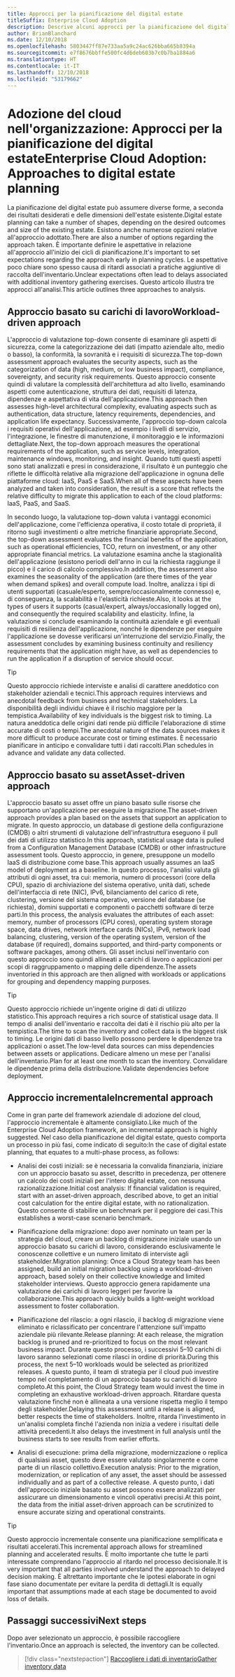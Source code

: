 ```yaml
---
title: Approcci per la pianificazione del digital estate
titleSuffix: Enterprise Cloud Adoption
description: Descrive alcuni approcci per la pianificazione del digital estate
author: BrianBlanchard
ms.date: 12/10/2018
ms.openlocfilehash: 5803447ff87e733aa5a9c24ac626bba665b8394a
ms.sourcegitcommit: e7f8676bbffe500fc4d6deb603b7c0b7ba1884a6
ms.translationtype: HT
ms.contentlocale: it-IT
ms.lasthandoff: 12/10/2018
ms.locfileid: "53179662"
---
```

# <a name="enterprise-cloud-adoption-approaches-to-digital-estate-planning"></a><span data-ttu-id="64a4a-103">Adozione del cloud nell'organizzazione: Approcci per la pianificazione del digital estate</span><span class="sxs-lookup"><span data-stu-id="64a4a-103">Enterprise Cloud Adoption: Approaches to digital estate planning</span></span>

<span data-ttu-id="64a4a-104">La pianificazione del digital estate può assumere diverse forme, a seconda dei risultati desiderati e delle dimensioni dell'estate esistente.</span><span class="sxs-lookup"><span data-stu-id="64a4a-104">Digital estate planning can take a number of shapes, depending on the desired outcomes and size of the existing estate.</span></span> <span data-ttu-id="64a4a-105">Esistono anche numerose opzioni relative all'approccio adottato.</span><span class="sxs-lookup"><span data-stu-id="64a4a-105">There are also a number of options regarding the approach taken.</span></span> <span data-ttu-id="64a4a-106">È importante definire le aspettative in relazione all'approccio all'inizio dei cicli di pianificazione.</span><span class="sxs-lookup"><span data-stu-id="64a4a-106">It's important to set expectations regarding the approach early in planning cycles.</span></span> <span data-ttu-id="64a4a-107">Le aspettative poco chiare sono spesso causa di ritardi associati a pratiche aggiuntive di raccolta dell'inventario.</span><span class="sxs-lookup"><span data-stu-id="64a4a-107">Unclear expectations often lead to delays associated with additional inventory gathering exercises.</span></span> <span data-ttu-id="64a4a-108">Questo articolo illustra tre approcci all'analisi.</span><span class="sxs-lookup"><span data-stu-id="64a4a-108">This article outlines three approaches to analysis.</span></span>

## <a name="workload-driven-approach"></a><span data-ttu-id="64a4a-109">Approccio basato su carichi di lavoro</span><span class="sxs-lookup"><span data-stu-id="64a4a-109">Workload-driven approach</span></span>

<span data-ttu-id="64a4a-110">L'approccio di valutazione top-down consente di esaminare gli aspetti di sicurezza, come la categorizzazione dei dati (impatto aziendale alto, medio o basso), la conformità, la sovranità e i requisiti di sicurezza.</span><span class="sxs-lookup"><span data-stu-id="64a4a-110">The top-down assessment approach evaluates the security aspects, such as the categorization of data (high, medium, or low business impact), compliance, sovereignty, and security risk requirements.</span></span> <span data-ttu-id="64a4a-111">Questo approccio consente quindi di valutare la complessità dell'architettura ad alto livello, esaminando aspetti come autenticazione, struttura dei dati, requisiti di latenza, dipendenze e aspettativa di vita dell'applicazione.</span><span class="sxs-lookup"><span data-stu-id="64a4a-111">This approach then assesses high-level architectural complexity, evaluating aspects such as authentication, data structure, latency requirements, dependencies, and application life expectancy.</span></span> <span data-ttu-id="64a4a-112">Successivamente, l'approccio top-down calcola i requisiti operativi dell'applicazione, ad esempio i livelli di servizio, l'integrazione, le finestre di manutenzione, il monitoraggio e le informazioni dettagliate.</span><span class="sxs-lookup"><span data-stu-id="64a4a-112">Next, the top-down approach measures the operational requirements of the application, such as service levels, integration, maintenance windows, monitoring, and insight.</span></span> <span data-ttu-id="64a4a-113">Quando tutti questi aspetti sono stati analizzati e presi in considerazione, il risultato è un punteggio che riflette le difficoltà relative alla migrazione dell'applicazione in ognuna delle piattaforme cloud: IaaS, PaaS e SaaS.</span><span class="sxs-lookup"><span data-stu-id="64a4a-113">When all of these aspects have been analyzed and taken into consideration, the result is a score that reflects the relative difficulty to migrate this application to each of the cloud platforms: IaaS, PaaS, and SaaS.</span></span>

<span data-ttu-id="64a4a-114">In secondo luogo, la valutazione top-down valuta i vantaggi economici dell'applicazione, come l'efficienza operativa, il costo totale di proprietà, il ritorno sugli investimenti o altre metriche finanziarie appropriate.</span><span class="sxs-lookup"><span data-stu-id="64a4a-114">Second, the top-down assessment evaluates the financial benefits of the application, such as operational efficiencies, TCO, return on investment, or any other appropriate financial metrics.</span></span> <span data-ttu-id="64a4a-115">La valutazione esamina anche la stagionalità dell'applicazione (esistono periodi dell'anno in cui la richiesta raggiunge il picco) e il carico di calcolo complessivo.</span><span class="sxs-lookup"><span data-stu-id="64a4a-115">In addition, the assessment also examines the seasonality of the application (are there times of the year when demand spikes) and overall compute load.</span></span> <span data-ttu-id="64a4a-116">Inoltre, analizza i tipi di utenti supportati (casuale/esperto, sempre/occasionalmente connesso) e, di conseguenza, la scalabilità e l'elasticità richieste.</span><span class="sxs-lookup"><span data-stu-id="64a4a-116">Also, it looks at the types of users it supports (casual/expert, always/occasionally logged on), and consequently the required scalability and elasticity.</span></span> <span data-ttu-id="64a4a-117">Infine, la valutazione si conclude esaminando la continuità aziendale e gli eventuali requisiti di resilienza dell'applicazione, nonché le dipendenze per eseguire l'applicazione se dovesse verificarsi un'interruzione del servizio.</span><span class="sxs-lookup"><span data-stu-id="64a4a-117">Finally, the assessment concludes by examining business continuity and resiliency requirements that the application might have, as well as dependencies to run the application if a disruption of service should occur.</span></span>

> [!TIP]
> <span data-ttu-id="64a4a-118">Questo approccio richiede interviste e analisi di carattere aneddotico con stakeholder aziendali e tecnici.</span><span class="sxs-lookup"><span data-stu-id="64a4a-118">This approach requires interviews and anecdotal feedback from business and technical stakeholders.</span></span> <span data-ttu-id="64a4a-119">La disponibilità degli individui chiave è il rischio maggiore per la tempistica.</span><span class="sxs-lookup"><span data-stu-id="64a4a-119">Availability of key individuals is the biggest risk to timing.</span></span> <span data-ttu-id="64a4a-120">La natura aneddotica delle origini dati rende più difficile l'elaborazione di stime accurate di costi o tempi.</span><span class="sxs-lookup"><span data-stu-id="64a4a-120">The anecdotal nature of the data sources makes it more difficult to produce accurate cost or timing estimates.</span></span> <span data-ttu-id="64a4a-121">È necessario pianificare in anticipo e convalidare tutti i dati raccolti.</span><span class="sxs-lookup"><span data-stu-id="64a4a-121">Plan schedules in advance and validate any data collected.</span></span>

## <a name="asset-driven-approach"></a><span data-ttu-id="64a4a-122">Approccio basato su asset</span><span class="sxs-lookup"><span data-stu-id="64a4a-122">Asset-driven approach</span></span>

<span data-ttu-id="64a4a-123">L'approccio basato su asset offre un piano basato sulle risorse che supportano un'applicazione per eseguire la migrazione.</span><span class="sxs-lookup"><span data-stu-id="64a4a-123">The asset-driven approach provides a plan based on the assets that support an application to migrate.</span></span> <span data-ttu-id="64a4a-124">In questo approccio, un database di gestione della configurazione (CMDB) o altri strumenti di valutazione dell'infrastruttura eseguono il pull dei dati di utilizzo statistico.</span><span class="sxs-lookup"><span data-stu-id="64a4a-124">In this approach, statistical usage data is pulled from a Configuration Management Database (CMDB) or other infrastructure assessment tools.</span></span> <span data-ttu-id="64a4a-125">Questo approccio, in genere, presuppone un modello IaaS di distribuzione come base.</span><span class="sxs-lookup"><span data-stu-id="64a4a-125">This approach usually assumes an IaaS model of deployment as a baseline.</span></span> <span data-ttu-id="64a4a-126">In questo processo, l'analisi valuta gli attributi di ogni asset, tra cui: memoria, numero di processori (core della CPU), spazio di archiviazione del sistema operativo, unità dati, schede dell'interfaccia di rete (NIC), IPv6, bilanciamento del carico di rete, clustering, versione del sistema operativo, versione del database (se richiesta), domini supportati e componenti o pacchetti software di terze parti.</span><span class="sxs-lookup"><span data-stu-id="64a4a-126">In this process, the analysis evaluates the attributes of each asset: memory, number of processors (CPU cores), operating system storage space, data drives, network interface cards (NICs), IPv6, network load balancing, clustering, version of the operating system, version of the database (if required), domains supported, and third-party components or software packages, among others.</span></span> <span data-ttu-id="64a4a-127">Gli asset inclusi nell'inventario con questo approccio sono quindi allineati a carichi di lavoro o applicazioni per scopi di raggruppamento o mapping delle dipendenze.</span><span class="sxs-lookup"><span data-stu-id="64a4a-127">The assets inventoried in this approach are then aligned with workloads or applications for grouping and dependency mapping purposes.</span></span>

> [!TIP]
> <span data-ttu-id="64a4a-128">Questo approccio richiede un'ingente origine di dati di utilizzo statistico.</span><span class="sxs-lookup"><span data-stu-id="64a4a-128">This approach requires a rich source of statistical usage data.</span></span> <span data-ttu-id="64a4a-129">Il tempo di analisi dell'inventario e raccolta dei dati è il rischio più alto per la tempistica.</span><span class="sxs-lookup"><span data-stu-id="64a4a-129">The time to scan the inventory and collect data is the biggest risk to timing.</span></span> <span data-ttu-id="64a4a-130">Le origini dati di basso livello possono perdere le dipendenze tra applicazioni o asset.</span><span class="sxs-lookup"><span data-stu-id="64a4a-130">The low-level data sources can miss dependencies between assets or applications.</span></span> <span data-ttu-id="64a4a-131">Dedicare almeno un mese per l'analisi dell'inventario.</span><span class="sxs-lookup"><span data-stu-id="64a4a-131">Plan for at least one month to scan the inventory.</span></span> <span data-ttu-id="64a4a-132">Convalidare le dipendenze prima della distribuzione.</span><span class="sxs-lookup"><span data-stu-id="64a4a-132">Validate dependencies before deployment.</span></span>

## <a name="incremental-approach"></a><span data-ttu-id="64a4a-133">Approccio incrementale</span><span class="sxs-lookup"><span data-stu-id="64a4a-133">Incremental approach</span></span>

<span data-ttu-id="64a4a-134">Come in gran parte del framework aziendale di adozione del cloud, l'approccio incrementale è altamente consigliato.</span><span class="sxs-lookup"><span data-stu-id="64a4a-134">Like much of the Enterprise Cloud Adoption framework, an incremental approach is highly suggested.</span></span> <span data-ttu-id="64a4a-135">Nel caso della pianificazione del digital estate, questo comporta un processo in più fasi, come indicato di seguito:</span><span class="sxs-lookup"><span data-stu-id="64a4a-135">In the case of digital estate planning, that equates to a multi-phase process, as follows:</span></span>

- <span data-ttu-id="64a4a-136">Analisi dei costi iniziali: se è necessaria la convalida finanziaria, iniziare con un approccio basato su asset, descritto in precedenza, per ottenere un calcolo dei costi iniziali per l'intero digital estate, con nessuna razionalizzazione.</span><span class="sxs-lookup"><span data-stu-id="64a4a-136">Initial cost analysis: If financial validation is required, start with an asset-driven approach, described above, to get an initial cost calculation for the entire digital estate, with no rationalization.</span></span> <span data-ttu-id="64a4a-137">Questo consente di stabilire un benchmark per il peggiore dei casi.</span><span class="sxs-lookup"><span data-stu-id="64a4a-137">This establishes a worst-case scenario benchmark.</span></span>

- <span data-ttu-id="64a4a-138">Pianificazione della migrazione: dopo aver nominato un team per la strategia del cloud, creare un backlog di migrazione iniziale usando un approccio basato su carichi di lavoro, considerando esclusivamente le conoscenze collettive e un numero limitato di interviste agli stakeholder.</span><span class="sxs-lookup"><span data-stu-id="64a4a-138">Migration planning: Once a Cloud Strategy team has been assigned, build an initial migration backlog using a workload-driven approach, based solely on their collective knowledge and limited stakeholder interviews.</span></span> <span data-ttu-id="64a4a-139">Questo approccio genera rapidamente una valutazione dei carichi di lavoro leggeri per favorire la collaborazione.</span><span class="sxs-lookup"><span data-stu-id="64a4a-139">This approach quickly builds a light-weight workload assessment to foster collaboration.</span></span>

- <span data-ttu-id="64a4a-140">Pianificazione del rilascio: a ogni rilascio, il backlog di migrazione viene eliminato e riclassificato per concentrare l'attenzione sull'impatto aziendale più rilevante.</span><span class="sxs-lookup"><span data-stu-id="64a4a-140">Release planning: At each release, the migration backlog is pruned and re-prioritized to focus on the most relevant business impact.</span></span> <span data-ttu-id="64a4a-141">Durante questo processo, i successivi 5&ndash;10 carichi di lavoro saranno selezionati come rilasci in ordine di priorità.</span><span class="sxs-lookup"><span data-stu-id="64a4a-141">During this process, the next 5&ndash;10 workloads would be selected as prioritized releases.</span></span> <span data-ttu-id="64a4a-142">A questo punto, il team di strategia per il cloud può investire tempo nel completamento di un approccio basato su carichi di lavoro completo.</span><span class="sxs-lookup"><span data-stu-id="64a4a-142">At this point, the Cloud Strategy team would invest the time in completing an exhaustive workload-driven approach.</span></span> <span data-ttu-id="64a4a-143">Ritardare questa valutazione finché non è allineata a una versione rispetta meglio il tempo degli stakeholder.</span><span class="sxs-lookup"><span data-stu-id="64a4a-143">Delaying this assessment until a release is aligned, better respects the time of stakeholders.</span></span> <span data-ttu-id="64a4a-144">Inoltre, ritarda l'investimento in un'analisi completa finché l'azienda non inizia a vedere i risultati delle attività precedenti.</span><span class="sxs-lookup"><span data-stu-id="64a4a-144">It also delays the investment in full analysis until the business starts to see results from earlier efforts.</span></span>

- <span data-ttu-id="64a4a-145">Analisi di esecuzione: prima della migrazione, modernizzazione o replica di qualsiasi asset, questo deve essere valutato singolarmente e come parte di un rilascio collettivo.</span><span class="sxs-lookup"><span data-stu-id="64a4a-145">Execution analysis: Prior to the migration, modernization, or replication of any asset, the asset should be assessed individually and as part of a collective release.</span></span> <span data-ttu-id="64a4a-146">A questo punto, i dati dell'approccio iniziale basato su asset possono essere analizzati per assicurare un dimensionamento e vincoli operativi precisi.</span><span class="sxs-lookup"><span data-stu-id="64a4a-146">At this point, the data from the initial asset-driven approach can be scrutinized to ensure accurate sizing and operational constraints.</span></span>

> [!TIP]
> <span data-ttu-id="64a4a-147">Questo approccio incrementale consente una pianificazione semplificata e risultati accelerati.</span><span class="sxs-lookup"><span data-stu-id="64a4a-147">This incremental approach allows for streamlined planning and accelerated results.</span></span> <span data-ttu-id="64a4a-148">È molto importante che tutte le parti interessate comprendano l'approccio al ritardo nel processo decisionale.</span><span class="sxs-lookup"><span data-stu-id="64a4a-148">It is very important that all parties involved understand the approach to delayed decision making.</span></span> <span data-ttu-id="64a4a-149">È altrettanto importante che le ipotesi elaborate in ogni fase siano documentate per evitare la perdita di dettagli.</span><span class="sxs-lookup"><span data-stu-id="64a4a-149">It is equally important that assumptions made at each stage be documented to avoid loss of details.</span></span>

## <a name="next-steps"></a><span data-ttu-id="64a4a-150">Passaggi successivi</span><span class="sxs-lookup"><span data-stu-id="64a4a-150">Next steps</span></span>

<span data-ttu-id="64a4a-151">Dopo aver selezionato un approccio, è possibile raccogliere l'inventario.</span><span class="sxs-lookup"><span data-stu-id="64a4a-151">Once an approach is selected, the inventory can be collected.</span></span>

> [!div class="nextstepaction"]
> [<span data-ttu-id="64a4a-152">Raccogliere i dati di inventario</span><span class="sxs-lookup"><span data-stu-id="64a4a-152">Gather inventory data</span></span>](inventory.md)